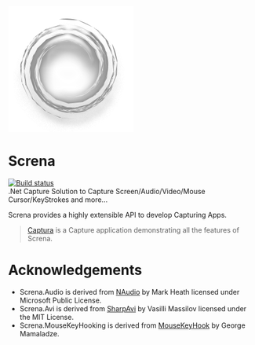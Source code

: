 ![Logo](Screna.png)
# Screna
[![Build status](https://ci.appveyor.com/api/projects/status/nadvi6vf6kl999g5?svg=true)](https://ci.appveyor.com/project/MathewSachin/screna)  
.Net Capture Solution to Capture Screen/Audio/Video/Mouse Cursor/KeyStrokes and more...

Screna provides a highly extensible API to develop Capturing Apps.

> [Captura](https://github.com/MathewSachin/Captura) is a Capture application demonstrating all the features of Screna.

# Acknowledgements
* Screna.Audio is derived from [NAudio](https://github.com/NAudio/NAudio) by Mark Heath licensed under Microsoft Public License.
* Screna.Avi is derived from [SharpAvi](https://github.com/baSSiLL/SharpAvi) by Vasilli Massilov licensed under the MIT License.
* Screna.MouseKeyHooking is derived from [MouseKeyHook](https://github.com/gmamaladze/globalmousekeyhook) by George Mamaladze.
